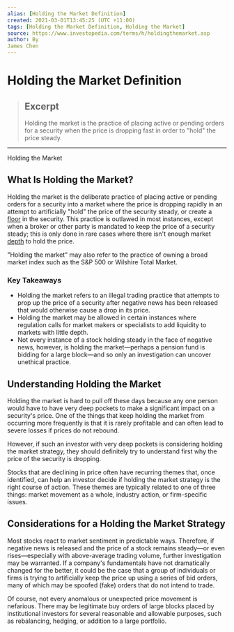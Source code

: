 ```yaml
---
alias: [Holding the Market Definition]
created: 2021-03-01T13:45:25 (UTC +11:00)
tags: [Holding the Market Definition, Holding the Market]
source: https://www.investopedia.com/terms/h/holdingthemarket.asp
author: By
James Chen
---
```


# Holding the Market Definition

> ## Excerpt
> Holding the market is the practice of placing active or pending orders for a security when the price is dropping fast in order to "hold" the price steady.

---

Holding the Market
## What Is Holding the Market?

Holding the market is the deliberate practice of placing active or pending orders for a security into a market where the price is dropping rapidly in an attempt to artificially "hold" the price of the security steady, or create a [floor](https://www.investopedia.com/terms/f/floor.asp) in the security. This practice is outlawed in most instances, except when a broker or other party is mandated to keep the price of a security steady; this is only done in rare cases where there isn't enough market [depth](https://www.investopedia.com/terms/m/marketdepth.asp) to hold the price.

"Holding the market" may also refer to the practice of owning a broad market index such as the S&P 500 or Wilshire Total Market.

### Key Takeaways

-   Holding the market refers to an illegal trading practice that attempts to prop up the price of a security after negative news has been released that would otherwise cause a drop in its price.
-   Holding the market may be allowed in certain instances where regulation calls for market makers or specialists to add liquidity to markets with little depth.
-   Not every instance of a stock holding steady in the face of negative news, however, is holding the market—perhaps a pension fund is bidding for a large block—and so only an investigation can uncover unethical practice.

## Understanding Holding the Market

Holding the market is hard to pull off these days because any one person would have to have very deep pockets to make a significant impact on a security's price. One of the things that keep holding the market from occurring more frequently is that it is rarely profitable and can often lead to severe losses if prices do not rebound.

However, if such an investor with very deep pockets is considering holding the market strategy, they should definitely try to understand first why the price of the security is dropping.

Stocks that are declining in price often have recurring themes that, once identified, can help an investor decide if holding the market strategy is the right course of action. These themes are typically related to one of three things: market movement as a whole, industry action, or firm-specific issues.

## Considerations for a Holding the Market Strategy

Most stocks react to market sentiment in predictable ways. Therefore, if negative news is released and the price of a stock remains steady—or even rises—especially with above-average trading volume, further investigation may be warranted. If a company's fundamentals have not dramatically changed for the better, it could be the case that a group of individuals or firms is trying to artificially keep the price up using a series of bid orders, many of which may be spoofed (fake) orders that do not intend to trade.

Of course, not every anomalous or unexpected price movement is nefarious. There may be legitimate buy orders of large blocks placed by institutional investors for several reasonable and allowable purposes, such as rebalancing, hedging, or addition to a large portfolio.
